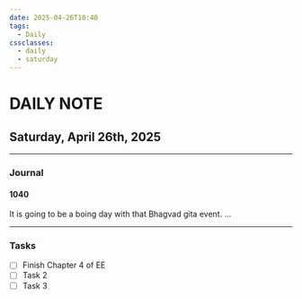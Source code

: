 ```yaml
---
date: 2025-04-26T10:40
tags:
  - Daily
cssclasses:
  - daily
  - saturday
---
```

# DAILY NOTE
## Saturday, April 26th, 2025
***
### Journal
#### 1040
It is going to be a boing day with that Bhagvad gita event.
...
***
### Tasks
- [ ] Finish Chapter 4 of EE
- [ ] Task 2
- [ ] Task 3